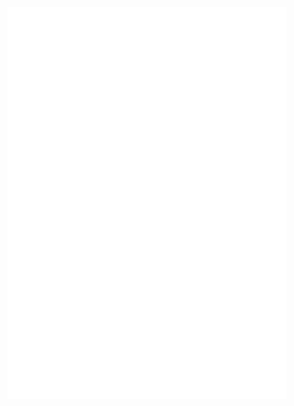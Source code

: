 <!--
### Hi there 👋


**shishitao/shishitao** is a ✨ _special_ ✨ repository because its `README.md` (this file) appears on your GitHub profile.

Here are some ideas to get you started:

- 🔭 I’m currently working on ...
- 🌱 I’m currently learning ...
- 👯 I’m looking to collaborate on ...
- 🤔 I’m looking for help with ...
- 💬 Ask me about ...
- 📫 How to reach me: ...
- 😄 Pronouns: ...
- ⚡ Fun fact: ...
-->

<!-- ![](https://github-profile-summary-cards.vercel.app/api/cards/profile-details?username=shishitao&theme=nord_dark) -->

![Metrics](https://github.com/shishitao/shishitao/blob/main/github-metrics.svg)

